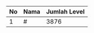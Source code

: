 | No | Nama            | Jumlah Level |
|----|-----------------|--------------|
| 1  | #    |    3876        |
